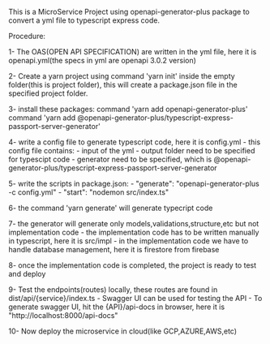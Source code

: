 This is a MicroService Project using openapi-generator-plus package to convert a yml file to typescript express code.

Procedure:

1- The OAS(OPEN API SPECIFICATION) are written in the yml file, here it is openapi.yml(the specs in yml are openapi 3.0.2 version)

2- Create a yarn project using command 'yarn init' inside the empty folder(this is project folder), this will create a package.json file in the specified project folder.

3- install these packages:
	 command 'yarn add openapi-generator-plus'
	 command 'yarn add @openapi-generator-plus/typescript-express-passport-server-generator'

4- write a config file to generate typescript code, here it is config.yml
	- this config file contains:
		- input of the yml
		- output folder need to be specified for typescipt code
		- generator need to be specified, which is @openapi-generator-plus/typescript-express-passport-server-generator

5- write the scripts in package.json:
	- "generate": "openapi-generator-plus -c config.yml"
	- "start": "nodemon src/index.ts"

6- the command 'yarn generate' will generate typecript code

7- the generator will generate only models,validations,structure,etc but not implementation code
	- the implementation code has to be written manually in typescript, here it is src/impl
	- in the implementation code we have to handle database management, here it is firestore from firebase

8- once the implementation code is completed, the project is ready to test and deploy

9- Test the endpoints(routes) locally, these routes are found in dist/api/{service}/index.ts
	- Swagger UI can be used for testing the API
	- To generate swagger UI, hit the {API}/api-docs in browser, here it is "http://localhost:8000/api-docs"

10- Now deploy the microservice in cloud(like GCP,AZURE,AWS,etc)
